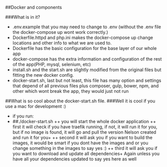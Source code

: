 ##Docker and components

###What is in it?
+ .env.example that you may need to change to .env (without the .env file the docker-compose up wont work correctly.)
+ Dockerfile.httpd and php.ini makes the docker-compose up change locations and other info to what we are used to.
+ Dockerfile has the basic configuration for the base layer of our whole app
+ docker-compose has the extra information and configuration of the rest of the app(PHP, mysql, selenium, etc)
+ install.sh and the start.sh are slightly modified from the original files but fitting the new docker config.
+ docker-start.sh, last but not least, this file has many option and settings that depend of all previous files plus composer, gulp, bower, npm, and other which wont break the app, they would just not run

##What is so cool about the docker-start.sh file.
###Well it is cool if you use a mac for development :)

+ if you run:
+ ##./docker-start.sh 
++  you will start the whole docker application
++ first it will check if you have traefik running, if not, it will run it for you, but if no image is found, it will go and pull the version Nelson created and run it for you+ 
++ second it will ask you if you want to build the images, it would be smart if you dont have the images and or you change something in the images to say yes :)
++ third it will ask you if you want to download and update all dependencies+ Again unless you have all your dependencies updated to say yes here as well


